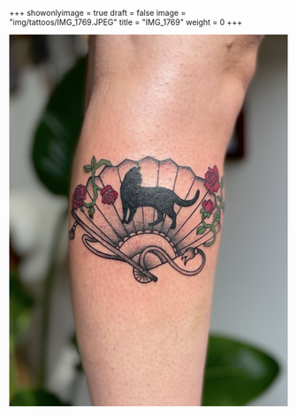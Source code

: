 +++
showonlyimage = true
draft = false
image = "img/tattoos/IMG_1769.JPEG"
title = "IMG_1769"
weight = 0
+++

![image](/img/tattoos/IMG_1769.JPEG)
